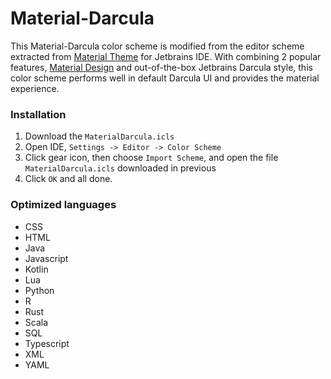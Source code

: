 # Material-Darcula

This Material-Darcula color scheme is modified from the editor scheme extracted from [Material Theme](https://github.com/ChrisRM/material-theme-jetbrains) for Jetbrains IDE. With combining 2 popular features, [Material Design](https://material.io/design/) and out-of-the-box Jetbrains Darcula style, this color scheme performs well in default Darcula UI and provides the material experience.

### Installation
 1. Download the `MaterialDarcula.icls`
 2. Open IDE, `Settings -> Editor -> Color Scheme`
 3. Click gear icon, then choose `Import Scheme`, and open the file `MaterialDarcula.icls` downloaded in previous
 4. Click `OK` and all done.

### Optimized languages
 - CSS
 - HTML
 - Java
 - Javascript
 - Kotlin
 - Lua
 - Python
 - R
 - Rust
 - Scala
 - SQL
 - Typescript
 - XML
 - YAML
